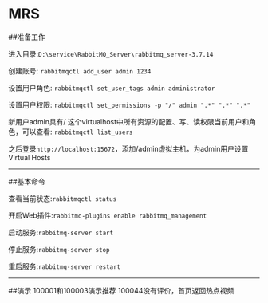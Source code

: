 # MRS

##准备工作

进入目录:```D:\service\RabbitMQ_Server\rabbitmq_server-3.7.14```

创建账号:
```rabbitmqctl add_user admin 1234```

设置用户角色:
```rabbitmqctl set_user_tags admin administrator```

设置用户权限:
```rabbitmqctl set_permissions -p "/" admin ".*" ".*" ".*"```

新用户admin具有/ 这个virtualhost中所有资源的配置、写、读权限当前用户和角色，可以查看:
```rabbitmqctl list_users```

之后登录```http://localhost:15672```，添加/admin虚拟主机，为admin用户设置Virtual Hosts

---
##基本命令

查看当前状态:```rabbitmqctl status```	

开启Web插件:```rabbitmq-plugins enable rabbitmq_management```

启动服务:```rabbitmq-server start```

停止服务:```rabbitmq-server stop```	

重启服务:```rabbitmq-server restart```

---
##演示
100001和100003演示推荐
100044没有评价，首页返回热点视频

